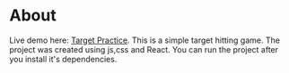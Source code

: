 # About

Live demo here: [Target Practice](https://yilmaz-target-practice.surge.sh/).
This is a simple target hitting game. 
The project was created using js,css and React.
You can run the project after you install it's dependencies.
